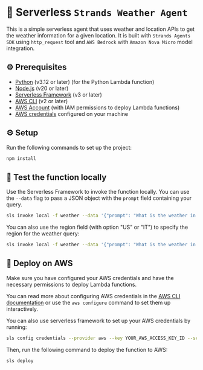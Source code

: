# 🧵 Serverless `Strands Weather Agent`
This is a simple serverless agent that uses weather and location APIs to get the weather information for a given location.
It is built with `Strands Agents SDK` using `http_request` tool and `AWS Bedrock` with `Amazon Nova Micro` model integration.

## ⚙️ Prerequisites
- [Python](https://www.python.org/downloads/) (v3.12 or later) (for the Python Lambda function)
- [Node.js](https://nodejs.org/en/download/) (v20 or later)
- [Serverless Framework](https://www.serverless.com/framework/docs/getting-started/) (v3 or later)
- [AWS CLI](https://docs.aws.amazon.com/cli/latest/userguide/getting-started-install.html) (v2 or later)
- [AWS Account](https://aws.amazon.com/free/) (with IAM permissions to deploy Lambda functions)
- [AWS credentials](https://docs.aws.amazon.com/cli/latest/userguide/cli-configure-quickstart.html) configured on your machine

## ⚙️ Setup
Run the following commands to set up the project:
```bash
npm install
```

## 🧪 Test the function locally
Use the Serverless Framework to invoke the function locally. You can use the `--data` flag to pass a JSON object with the `prompt` field containing your query.
```bash
sls invoke local -f weather --data '{"prompt": "What is the weather in Seattle?"}'
```

You can also use the region field (with option "US" or "IT") to specify the region for the weather query:
```bash
sls invoke local -f weather --data '{"prompt": "What is the weather in Pavia?", "region": "IT"}'
```

## 🚀 Deploy on AWS
Make sure you have configured your AWS credentials and have the necessary permissions to deploy Lambda functions. 

You can read more about configuring AWS credentials in the [AWS CLI documentation](https://docs.aws.amazon.com/cli/latest/userguide/cli-configure-files.html)
or use the `aws configure` command to set them up interactively.

You can also use serverless framework to set up your AWS credentials by running:
```bash
sls config credentials --provider aws --key YOUR_AWS_ACCESS_KEY_ID --secret YOUR_AWS_SECRET_ACCESS_KEY
```

Then, run the following command to deploy the function to AWS:
```bash
sls deploy
```

